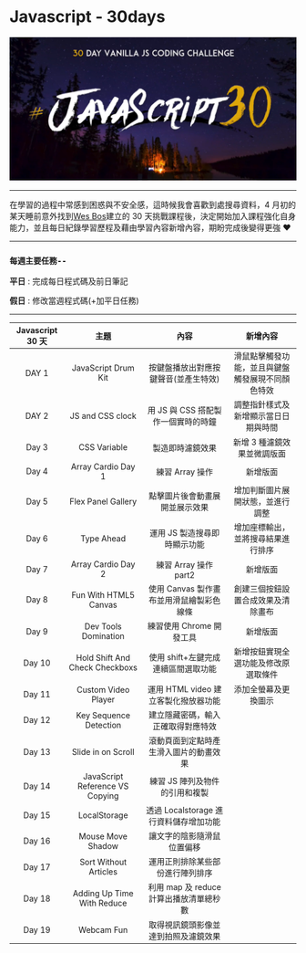 # Javascript - 30days

<div align=center><img src="bg.png" width="800px"></div>

---

在學習的過程中常感到困惑與不安全感，這時候我會喜歡到處搜尋資料，4 月初的某天睡前意外找到[Wes Bos](https://javascript30.com/)建立的 30 天挑戰課程後，決定開始加入課程強化自身能力，並且每日紀錄學習歷程及藉由學習內容新增內容，期盼完成後變得更強 ❤

---

### `每週主要任務--`

**平日** : 完成每日程式碼及前日筆記

**假日** : 修改當週程式碼(+加平日任務)

---

| Javascript 30 天 |              主題               |                   內容                   |                     新增內容                     |
| :--------------: | :-----------------------------: | :--------------------------------------: | :----------------------------------------------: |
|      DAY 1       |       JavaScript Drum Kit       |   按鍵盤播放出對應按鍵聲音(並產生特效)   | 滑鼠點擊觸發功能，並且與鍵盤觸發展現不同顏色特效 |
|      DAY 2       |        JS and CSS clock         |   用 JS 與 CSS 搭配製作一個實時的時鐘    |       調整指針樣式及新增顯示當日日期與時間       |
|      Day 3       |          CSS Variable           |             製造即時濾鏡效果             |           新增 3 種濾鏡效果並微調版面            |
|      Day 4       |       Array Cardio Day 1        |             練習 Array 操作              |                     新增版面                     |
|      Day 5       |       Flex Panel Gallery        |      點擊圖片後會動畫展開並展示效果      |         增加判斷圖片展開狀態，並進行調整         |
|      Day 6       |           Type Ahead            |       運用 JS 製造搜尋即時顯示功能       |        增加座標輸出，並將搜尋結果進行排序        |
|      Day 7       |       Array Cardio Day 2        |          練習 Array 操作 part2           |                     新增版面                     |
|      Day 8       |      Fun With HTML5 Canvas      | 使用 Canvas 製作畫布並用滑鼠繪製彩色線條 |        創建三個按鈕設置合成效果及清除畫布        |
|      Day 9       |      Dev Tools Domination       |         練習使用 Chrome 開發工具         |                     新增版面                     |
|      Day 10      | Hold Shift And Check Checkboxs  |   使用 shift+左鍵完成連續區間選取功能    |       新增按鈕實現全選功能及修改原選取條件       |
|      Day 11      |       Custom Video Player       |   運用 HTML video 建立客製化撥放器功能   |               添加全螢幕及更換圖示               |
|      Day 12      |     Key Sequence Detection      |    建立隱藏密碼，輸入正確取得對應特效    |                                                  |
|      Day 13      |       Slide in on Scroll        |  滾動頁面到定點時產生滑入圖片的動畫效果  |                                                  |
|      Day 14      | JavaScript Reference VS Copying |      練習 JS 陣列及物件的引用和複製      |                                                  |
|      Day 15      |          LocalStorage           |  透過 Localstorage 進行資料儲存增加功能  |                                                  |
|      Day 16      |        Mouse Move Shadow        |        讓文字的陰影隨滑鼠位置偏移        |                                                  |
|      Day 17      |      Sort Without Articles      |     運用正則排除某些部份進行陣列排序     |                                                  |
|      Day 18      |   Adding Up Time With Reduce    | 利用 map 及 reduce 計算出播放清單總秒數  |                                                  |
|      Day 19      |           Webcam Fun            |   取得視訊鏡頭影像並達到拍照及濾鏡效果   |                                                  |

